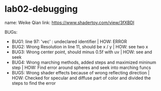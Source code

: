 # lab02-debugging

name: Weike Qian
link: https://www.shadertoy.com/view/3fXBDl

BUGs:

 - BUG1: line 97: 'vec' : undeclared identifier                            | HOW: ERROR
 - BUG2: Wrong Resolution in line 11, should be x / y                      | HOW: see two x
 - BUG3: Wrong center point, should minus 0.5f with uv                     | HOW: see and seek
 - BUG4: Wrong marching methods, added steps and maximized mininum step    | HOW: Find error around spheres and seek into marching funcs
 - BUG5: Wrong shader effects because of wrong reflecting direction        | HOW: Checked for specular and diffuse part of color and divided the steps to find the error
